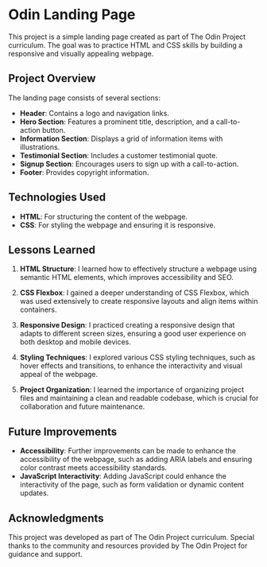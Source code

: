 # Odin Landing Page

This project is a simple landing page created as part of The Odin Project curriculum. The goal was to practice HTML and CSS skills by building a responsive and visually appealing webpage.

## Project Overview

The landing page consists of several sections:

- **Header**: Contains a logo and navigation links.
- **Hero Section**: Features a prominent title, description, and a call-to-action button.
- **Information Section**: Displays a grid of information items with illustrations.
- **Testimonial Section**: Includes a customer testimonial quote.
- **Signup Section**: Encourages users to sign up with a call-to-action.
- **Footer**: Provides copyright information.

## Technologies Used

- **HTML**: For structuring the content of the webpage.
- **CSS**: For styling the webpage and ensuring it is responsive.

## Lessons Learned

1. **HTML Structure**: I learned how to effectively structure a webpage using semantic HTML elements, which improves accessibility and SEO.

2. **CSS Flexbox**: I gained a deeper understanding of CSS Flexbox, which was used extensively to create responsive layouts and align items within containers.

3. **Responsive Design**: I practiced creating a responsive design that adapts to different screen sizes, ensuring a good user experience on both desktop and mobile devices.

4. **Styling Techniques**: I explored various CSS styling techniques, such as hover effects and transitions, to enhance the interactivity and visual appeal of the webpage.

5. **Project Organization**: I learned the importance of organizing project files and maintaining a clean and readable codebase, which is crucial for collaboration and future maintenance.

## Future Improvements

- **Accessibility**: Further improvements can be made to enhance the accessibility of the webpage, such as adding ARIA labels and ensuring color contrast meets accessibility standards.
- **JavaScript Interactivity**: Adding JavaScript could enhance the interactivity of the page, such as form validation or dynamic content updates.

## Acknowledgments

This project was developed as part of The Odin Project curriculum. Special thanks to the community and resources provided by The Odin Project for guidance and support.

